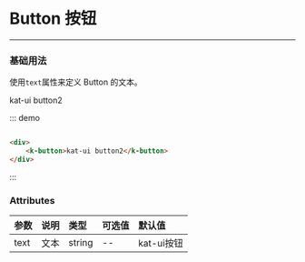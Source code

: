 # Button 按钮
----
### 基础用法
使用```text```属性来定义 Button 的文本。

<div class="demo-block">
    <div>
        <k-button>kat-ui button2</k-button>
    </div>
</div>

::: demo
```html

<div>
    <k-button>kat-ui button2</k-button>
</div>

```
:::

### Attributes
| 参数      | 说明      | 类型      | 可选值    | 默认值     |
|:--------- |:--------- |:--------- |:--------- |:---------  |
| text      | 文本      | string    | --        | kat-ui按钮 |
